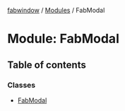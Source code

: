 [fabwindow](../README.md) / [Modules](../modules.md) / FabModal

# Module: FabModal

## Table of contents

### Classes

- [FabModal](../classes/FabModal.FabModal.md)
